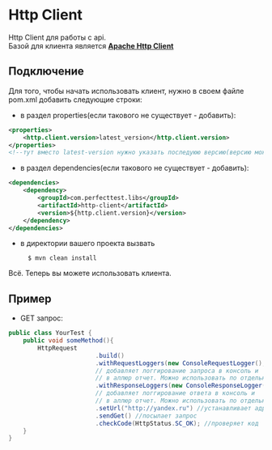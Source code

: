 # Http Client

Http Client для работы с api. <br>
Базой для клиента является <a href='http://hc.apache.org/httpclient-3.x/'>**Apache Http Client**</a>


## Подключение

Для того, чтобы начать использовать клиент, нужно в своем файле pom.xml добавить следующие строки:<br>

* в раздел properties(если такового не существует - добавить):
```xml
<properties>
    <http.client.version>latest_version</http.client.version>  
</properties>
<!--тут вместо latest-version нужно указать последуюю версию(версию можно увидеть в файле version.txt)-->
```
* в раздел dependencies(если такового не существует - добавить):


```xml
<dependencies>
    <dependency>
        <groupId>com.perfecttest.libs</groupId>
        <artifactId>http-client</artifactId>
        <version>${http.client.version}</version>
    </dependency>
</dependencies>
```

* в директории вашего проекта вызвать

        $ mvn clean install
    
Всё. Теперь вы можете использовать клиента.    

## Пример

* GET запрос:

```java
public class YourTest {
    public void someMethod(){
        HttpRequest
                        .build()
                        .withRequestLoggers(new ConsoleRequestLogger(), new AllureRequestLogger())
                        // добавляет логгирование запроса в консоль и 
                        // в аллюр отчет. Можно использовать по отдельности
                        .withResponseLoggers(new ConsoleResponseLogger(), new AllureResponseLogger()) 
                        // добавляет логгирование ответа в консоль и 
                        // в аллюр отчет. Можно использовать по отдельности
                        .setUrl("http://yandex.ru") //устанавливает адрес
                        .sendGet() //посылает запрос
                        .checkCode(HttpStatus.SC_OK); //проверяет код
    }
}
```

